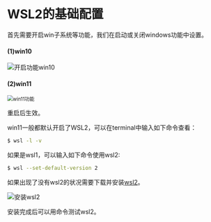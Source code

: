 # WSL2的基础配置

首先需要开启win子系统等功能，我们在启动或关闭windows功能中设置。

#### (1)win10

![开启功能win10](/Users/asic-zty/Desktop/ASIC/GitHub/wsl2-config/image/开启功能win10.png)

#### (2)win11

<img src="/Users/asic-zty/Desktop/ASIC/GitHub/wsl2-config/image/win11功能.png" alt="win11功能" style="zoom:80%;" />

重启后生效。

win11一般都默认开启了WSL2，可以在terminal中输入如下命令查看：

```bash
$ wsl -l -v
```

如果是wsl1，可以输入如下命令使用wsl2:

```bash
$ wsl --set-default-version 2
```

如果出现了没有wsl2的状况需要下载并安装[wsl2](https://wslstorestorage.blob.core.windows.net/wslblob/wsl_update_x64.msi)。

![安装wsl2](/Users/asic-zty/Desktop/ASIC/GitHub/wsl2-config/image/安装wsl2.png)

安装完成后可以用命令测试wsl2。